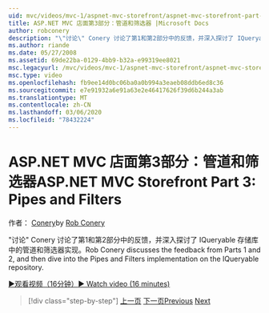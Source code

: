```yaml
---
uid: mvc/videos/mvc-1/aspnet-mvc-storefront/aspnet-mvc-storefront-part-3-pipes-and-filters
title: ASP.NET MVC 店面第3部分：管道和筛选器 |Microsoft Docs
author: robconery
description: "\"讨论\" Conery 讨论了第1和第2部分中的反馈，并深入探讨了 IQueryable 存储库中的管道和筛选器实现。"
ms.author: riande
ms.date: 05/27/2008
ms.assetid: 69de22ba-0129-4bb9-b32a-e99319ee8021
msc.legacyurl: /mvc/videos/mvc-1/aspnet-mvc-storefront/aspnet-mvc-storefront-part-3-pipes-and-filters
msc.type: video
ms.openlocfilehash: fb9ee14d0bc06ba0a0b994a3eaeb08ddb6ed8c36
ms.sourcegitcommit: e7e91932a6e91a63e2e46417626f39d6b244a3ab
ms.translationtype: MT
ms.contentlocale: zh-CN
ms.lasthandoff: 03/06/2020
ms.locfileid: "78432224"
---
```

# <a name="aspnet-mvc-storefront-part-3-pipes-and-filters"></a><span data-ttu-id="2e4f2-103">ASP.NET MVC 店面第3部分：管道和筛选器</span><span class="sxs-lookup"><span data-stu-id="2e4f2-103">ASP.NET MVC Storefront Part 3: Pipes and Filters</span></span>

<span data-ttu-id="2e4f2-104">作者： [Conery](https://github.com/robconery)</span><span class="sxs-lookup"><span data-stu-id="2e4f2-104">by [Rob Conery](https://github.com/robconery)</span></span>

<span data-ttu-id="2e4f2-105">"讨论" Conery 讨论了第1和第2部分中的反馈，并深入探讨了 IQueryable 存储库中的管道和筛选器实现。</span><span class="sxs-lookup"><span data-stu-id="2e4f2-105">Rob Conery discusses the feedback from Parts 1 and 2, and then dive into the Pipes and Filters implementation on the IQueryable repository.</span></span>

[<span data-ttu-id="2e4f2-106">&#9654;观看视频（16分钟）</span><span class="sxs-lookup"><span data-stu-id="2e4f2-106">&#9654; Watch video (16 minutes)</span></span>](https://channel9.msdn.com/Blogs/ASP-NET-Site-Videos/aspnet-mvc-storefront-part-3-pipes-and-filters)

> [!div class="step-by-step"]
> <span data-ttu-id="2e4f2-107">[上一页](aspnet-mvc-storefront-part-2-the-repository-pattern.md)
> [下一页](aspnet-mvc-storefront-part-4-linq-to-sql-spike.md)</span><span class="sxs-lookup"><span data-stu-id="2e4f2-107">[Previous](aspnet-mvc-storefront-part-2-the-repository-pattern.md)
[Next](aspnet-mvc-storefront-part-4-linq-to-sql-spike.md)</span></span>
